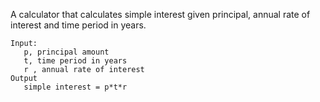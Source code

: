 A calculator that calculates simple interest given principal, annual rate of interest and time period in years.  
```
Input:  
   p, principal amount  
   t, time period in years  
   r , annual rate of interest  
Output  
   simple interest = p*t*r
```
